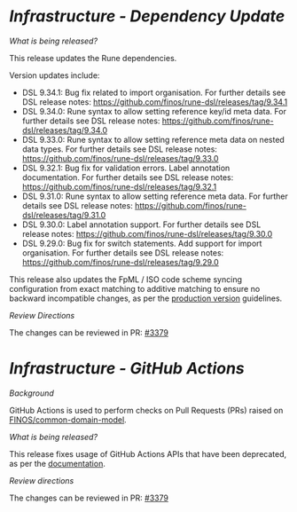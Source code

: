 # _Infrastructure - Dependency Update_

_What is being released?_

This release updates the Rune dependencies.

Version updates include:
- DSL 9.34.1: Bug fix related to import organisation. For further details see DSL release notes: https://github.com/finos/rune-dsl/releases/tag/9.34.1
- DSL 9.34.0: Rune syntax to allow setting reference key/id meta data. For further details see DSL release notes: https://github.com/finos/rune-dsl/releases/tag/9.34.0
- DSL 9.33.0: Rune syntax to allow setting reference meta data on nested data types. For further details see DSL release notes: https://github.com/finos/rune-dsl/releases/tag/9.33.0
- DSL 9.32.1: Bug fix for validation errors. Label annotation documentation. For further details see DSL release notes: https://github.com/finos/rune-dsl/releases/tag/9.32.1
- DSL 9.31.0: Rune syntax to allow setting reference meta data. For further details see DSL release notes: https://github.com/finos/rune-dsl/releases/tag/9.31.0
- DSL 9.30.0: Label annotation support. For further details see DSL release notes: https://github.com/finos/rune-dsl/releases/tag/9.30.0
- DSL 9.29.0: Bug fix for switch statements. Add support for import organisation. For further details see DSL release notes: https://github.com/finos/rune-dsl/releases/tag/9.29.0

This release also updates the FpML / ISO code scheme syncing configuration from exact matching to additive matching to ensure no backward incompatible changes, as per the [production version](https://cdm.finos.org/docs/contribution#version-availability) guidelines.

_Review Directions_

The changes can be reviewed in PR: [#3379](https://github.com/finos/common-domain-model/pull/3379)

# _Infrastructure - GitHub Actions_

_Background_

GitHub Actions is used to perform checks on Pull Requests (PRs) raised on [FINOS/common-domain-model](https://github.com/finos/common-domain-model).

_What is being released?_

This release fixes usage of GitHub Actions APIs that have been deprecated, as per the [documentation](https://github.blog/changelog/2024-04-16-deprecation-notice-v3-of-the-artifact-actions/).

_Review directions_

The changes can be reviewed in PR: [#3379](https://github.com/finos/common-domain-model/pull/3379)